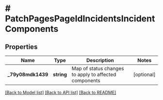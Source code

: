 # # PatchPagesPageIdIncidentsIncidentComponents

## Properties

Name | Type | Description | Notes
------------ | ------------- | ------------- | -------------
**_79y08mdk1439** | **string** | Map of status changes to apply to affected components | [optional]

[[Back to Model list]](../../README.md#models) [[Back to API list]](../../README.md#endpoints) [[Back to README]](../../README.md)

